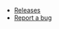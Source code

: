 <!-- _navbar.md -->

-   [Releases](https://github.com/JujuAdams/Bento/releases)
-   [Report a bug](https://github.com/JujuAdams/Bento/issues)
